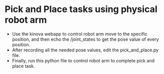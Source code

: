 Pick and Place tasks using physical robot arm
===

- Use the kinova webapp to control robot arm move to the specific position, and then echo the /joint\_states to get the pose value of every position. 
- After recording all the needed pose values, edit the pick\_and\_place.py file. 
- Finally, run this python file to control robot arm to complete pick and place task.

